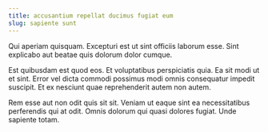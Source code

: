 ```yaml
---
title: accusantium repellat ducimus fugiat eum
slug: sapiente sunt
---
```


Qui aperiam quisquam. Excepturi est ut sint officiis laborum esse. Sint explicabo aut beatae quis dolorum dolor cumque.

Est quibusdam est quod eos. Et voluptatibus perspiciatis quia. Ea sit modi ut et sint. Error vel dicta commodi possimus modi omnis consequatur impedit suscipit. Et ex nesciunt quae reprehenderit autem non autem.

Rem esse aut non odit quis sit sit. Veniam ut eaque sint ea necessitatibus perferendis qui at odit. Omnis dolorum qui quasi dolores fugiat. Unde sapiente totam.
